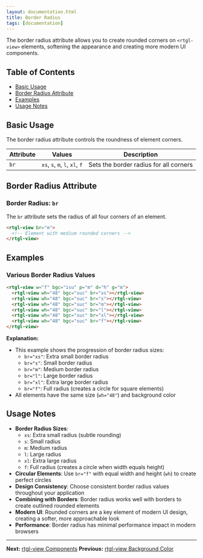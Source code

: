 ```yaml
---
layout: documentation.html
title: Border Radius
tags: [documentation]
---
```


The border radius attribute allows you to create rounded corners on `<rtgl-view>` elements, softening the appearance and creating more modern UI components.

## Table of Contents

- [Basic Usage](#basic-usage)
- [Border Radius Attribute](#border-radius-attribute)
- [Examples](#examples)
- [Usage Notes](#usage-notes)

## Basic Usage

The border radius attribute controls the roundness of element corners.

| Attribute | Values | Description |
|-----------|--------|-------------|
| `br` | `xs`, `s`, `m`, `l`, `xl`, `f` | Sets the border radius for all corners |

## Border Radius Attribute

### Border Radius: `br`

The `br` attribute sets the radius of all four corners of an element.

```html
<rtgl-view br="m">
  <!-- Element with medium rounded corners -->
</rtgl-view>
```

## Examples

### Various Border Radius Values

```html
<rtgl-view w="f" bgc="isu" p="m" d="h" g="m">
  <rtgl-view wh="48" bgc="suc" br="xs"></rtgl-view>
  <rtgl-view wh="48" bgc="suc" br="s"></rtgl-view>
  <rtgl-view wh="48" bgc="suc" br="m"></rtgl-view>
  <rtgl-view wh="48" bgc="suc" br="l"></rtgl-view>
  <rtgl-view wh="48" bgc="suc" br="xl"></rtgl-view>
  <rtgl-view wh="48" bgc="suc" br="f"></rtgl-view>
</rtgl-view>
```

**Explanation:**
- This example shows the progression of border radius sizes:
  - `br="xs"`: Extra small border radius
  - `br="s"`: Small border radius
  - `br="m"`: Medium border radius
  - `br="l"`: Large border radius
  - `br="xl"`: Extra large border radius
  - `br="f"`: Full radius (creates a circle for square elements)
- All elements have the same size (`wh="48"`) and background color

## Usage Notes

- **Border Radius Sizes**:
  - `xs`: Extra small radius (subtle rounding)
  - `s`: Small radius
  - `m`: Medium radius
  - `l`: Large radius
  - `xl`: Extra large radius
  - `f`: Full radius (creates a circle when width equals height)
- **Circular Elements**: Use `br="f"` with equal width and height (`wh`) to create perfect circles
- **Design Consistency**: Choose consistent border radius values throughout your application
- **Combining with Borders**: Border radius works well with borders to create outlined rounded elements
- **Modern UI**: Rounded corners are a key element of modern UI design, creating a softer, more approachable look
- **Performance**: Border radius has minimal performance impact in modern browsers

---

**Next:** [rtgl-view Components](/docs/rtgl-view/components/)
**Previous:** [rtgl-view Background Color](/docs/rtgl-view/rtgl-view-bgc/)

